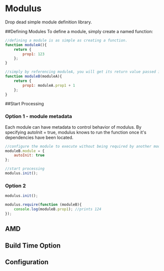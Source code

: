 # Modulus
Drop dead simple module definition library.

##Defining Modules
To define a module, simply create a named function:

```javascript
//defining a module is as simple as creating a function.
function moduleA(){
    return {
        prop1: 123
    };
}

//simply by referencing moduleA, you will get its return value passed in as the parameter value.
function moduleB(moduleA){
    return {
        prop1: moduleA.prop1 + 1
    };
}

```

##Start Processing

### Option 1 - module metadata
Each module can have metadata to control behavior of modulus.
By specifying autoInit = true, modulus knows to run the function once it's dependencies have been located.

```javascript
//configure the module to execute without being required by another module first.
moduleB.module = {
    autoInit: true
};

//start processing
modulus.init();
```

### Option 2
```javascript
modulus.init();

modulus.require(function (moduleB){
    console.log(moduleB.prop1); //prints 124
});
```

## AMD

## Build Time Option

## Configuration



